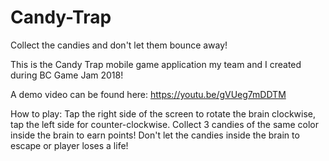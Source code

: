 # Candy-Trap
Collect the candies and don't let them bounce away!

This is the Candy Trap mobile game application my team and I created during BC Game Jam 2018!

A demo video can be found here: https://youtu.be/gVUeg7mDDTM

How to play: Tap the right side of the screen to rotate the brain clockwise, tap the left side for counter-clockwise. Collect 3 candies of the same color inside the brain to earn points! Don't let the candies inside the brain to escape or player loses a life!
